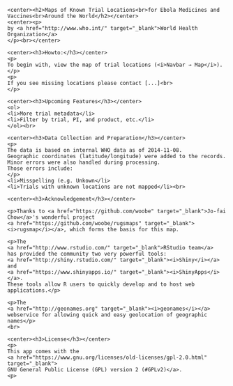 <div id="fixed_width_content">
      
    <center><h2>Maps of Known Trial Locations<br>for Ebola Medicines and Vaccines<br>Around the World</h2></center>
    <center><p>
    by <a href="http://www.who.int/" target="_blank">World Health Organization</a>
    </p><br></center>
    
    <center><h3>Howto:</h3></center>    
    <p>
    To begin with, view the map of trial locations (<i>Navbar → Map</i>).</p>
    <p>
    If you see missing locations please contact [...]<br>
    </p>
   
    <center><h3>Upcoming Features</h3></center>
    <ol>
    <li>More trial metadata</li>
    <li>Filter by trial, PI, and product, etc.</li>
    </ol><br>
    
    <center><h3>Data Collection and Preparation</h3></center>
    <p>
    The data is based on internal WHO data as of 2014-11-08.
    Geographic coordinates (latitude/longitude) were added to the records.
    Minor errors were also handled during processing.
    Those errors include:
    </p>
    <li>Misspelling (e.g. Unkown</li>
    <li>Trials with unknown locations are not mapped</li><br>
    
    <center><h3>Acknowledgement</h3></center>
    
    <p>Thanks to <a href="https://github.com/woobe" target="_blank">Jo-fai Chow</a>'s wonderful project
    <a href="https://github.com/woobe/rugsmaps" target="_blank"><i>rugsmap</i></a>, which forms the basis for this map.

    <p>The
    <a href="http://www.rstudio.com/" target="_blank">RStudio team</a>
    has provided the community two very powerful tools: 
    <a href="http://shiny.rstudio.com/" target="_blank"><i>Shiny</i></a> and
    <a href="https://www.shinyapps.io/" target="_blank"><i>ShinyApps</i></a>.
    These tools allow R users to quickly develop and to host web applications.</p>
    
    <p>The
    <a href="http://geonames.org" target="_blank"><i>geonames</i></a>
    webservice for allowing quick and easy geolocation of geographic names</p>    
    <br>
    
    <center><h3>License</h3></center>
    <p>
    This app comes with the
    <a href="https://www.gnu.org/licenses/old-licenses/gpl-2.0.html" target="_blank">
    GNU General Public License (GPL) version 2 (#GPLv2)</a>.
    <p>

</div>
